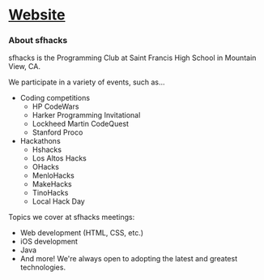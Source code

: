 # [Website](http://sfhacks.club/)

### About sfhacks
sfhacks is the Programming Club at Saint Francis High School in Mountain View, CA.

We participate in a variety of events, such as...
- Coding competitions
  - HP CodeWars
  - Harker Programming Invitational
  - Lockheed Martin CodeQuest
  - Stanford Proco
- Hackathons
  - Hshacks
  - Los Altos Hacks
  - OHacks
  - MenloHacks
  - MakeHacks
  - TinoHacks
  - Local Hack Day

Topics we cover at sfhacks meetings:
- Web development (HTML, CSS, etc.)
- iOS development
- Java
- And more! We're always open to adopting the latest and greatest technologies.
